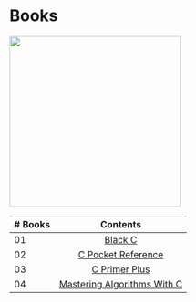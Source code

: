 # Books

<img src="https://github.com/FreeContent4Devs/MyLibrary/blob/main/pt-br/c/img/Aharen_Reina_Holding_C_Programming_Language.png" width="300" height="300">

|# Books| Contents                                                |
|------|:---------------------------------------------------------:|
| 01  |  [Black C](BlackC.pdf)|
| 02  |  [C Pocket Reference](CPocketReference.pdf)|
| 03  |  [C Primer Plus](CPrimerPlus.pdf)|
| 04  |  [Mastering Algorithms With C](MasteringAlgorithmswithC.pdf)|